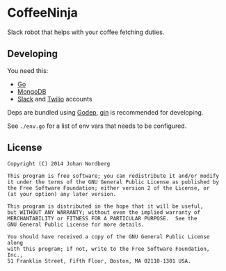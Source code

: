 
# CoffeeNinja

Slack robot that helps with your coffee fetching duties.


## Developing

You need this:

  * [Go](http://golang.org/)
  * [MongoDB](http://www.mongodb.org/)
  * [Slack](https://slack.com/) and [Twilio](https://www.twilio.com/) accounts


Deps are bundled using [Godep](https://github.com/tools/godep), [gin](https://github.com/codegangsta/gin) is recommended
for developing.

See `./env.go` for a list of env vars that needs to be configured.


## License

```
Copyright (C) 2014 Johan Nordberg

This program is free software; you can redistribute it and/or modify
it under the terms of the GNU General Public License as published by
the Free Software Foundation; either version 2 of the License, or
(at your option) any later version.

This program is distributed in the hope that it will be useful,
but WITHOUT ANY WARRANTY; without even the implied warranty of
MERCHANTABILITY or FITNESS FOR A PARTICULAR PURPOSE.  See the
GNU General Public License for more details.

You should have received a copy of the GNU General Public License along
with this program; if not, write to the Free Software Foundation, Inc.,
51 Franklin Street, Fifth Floor, Boston, MA 02110-1301 USA.
```

